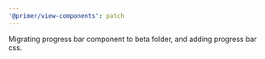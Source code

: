 ```yaml
---
'@primer/view-components': patch
---
```


Migrating progress bar component to beta folder, and adding progress bar css.
